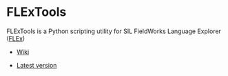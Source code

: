 FLExTools
=========

FLExTools is a Python scripting utility for SIL FieldWorks Language Explorer ([FLEx])


+ [Wiki]

+ [Latest version]

[FLEx]: http://fieldworks.sil.org/
[Wiki]: https://github.com/cdfarrow/FLExTools/wiki
[Latest version]: https://github.com/cdfarrow/FLExTools/wiki#Setup
